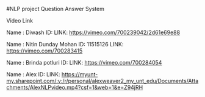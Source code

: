 #NLP project Question Answer System

Video Link 

Name : Diwash
ID: 
LINK: https://vimeo.com/700239042/2d61e69e88

Name : Nitin Dunday Mohan
ID: 11515126
LINK:  https://vimeo.com/700283415

Name : Brinda potluri
ID: 
LINK:  https://vimeo.com/700284054

Name : Alex
ID: 
LINK: https://myunt-my.sharepoint.com/:v:/r/personal/alexweaver2_my_unt_edu/Documents/Attachments/AlexNLPvideo.mp4?csf=1&web=1&e=Z94jRH
